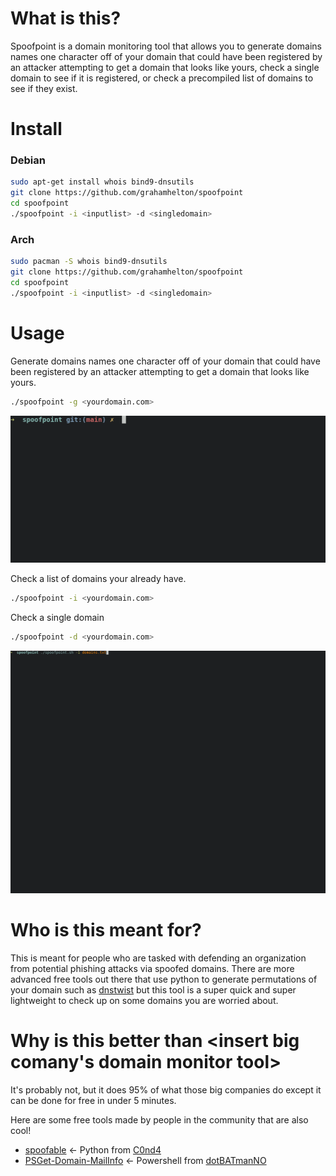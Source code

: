  # What is this?
 Spoofpoint is a domain monitoring tool that allows you to generate domains names one character off of your domain that could have been registered by an attacker attempting to get a domain that looks like yours, check a single domain to see if it is registered, or check a precompiled list of domains to see if they exist.
# Install
### Debian 
 ```bash
sudo apt-get install whois bind9-dnsutils
git clone https://github.com/grahamhelton/spoofpoint 
cd spoofpoint
./spoofpoint -i <inputlist> -d <singledomain>
```
### Arch
 ```bash
sudo pacman -S whois bind9-dnsutils
git clone https://github.com/grahamhelton/spoofpoint 
cd spoofpoint
./spoofpoint -i <inputlist> -d <singledomain>
```
# Usage
Generate domains names one character off of your domain that could have been registered by an attacker attempting to get a domain that looks like yours.
```bash
./spoofpoint -g <yourdomain.com>
```
![](/generate.gif)

Check a list of domains your already have.
```bash
./spoofpoint -i <yourdomain.com>
```
Check a single domain
```bash
./spoofpoint -d <yourdomain.com>
```

![](/example.gif)

# Who is this meant for?
This is meant for people who are tasked with defending an organization from potential phishing attacks via spoofed domains. There are more advanced free tools out there that use python to generate permutations of your domain such as [dnstwist](https://github.com/elceef/dnstwist) but this tool is a super quick and super lightweight to check up on some domains you are worried about.

 # Why is this better than <insert big comany's domain monitor tool>
It's probably not, but it does 95% of what those big companies do except it can be done for free in under 5 minutes.

Here are some free tools made by people in the community that are also cool!
- [spoofable](https://github.com/C0nd4/spoofable) <- Python from [C0nd4](https://github.com/C0nd4) 
- [PSGet-Domain-MailInfo](https://github.com/dotBATmanNO/PSGet-Domain-MailInfo) <- Powershell from [dotBATmanNO](https://github.com/dotBATmanNO)
